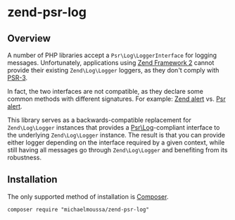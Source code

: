 # zend-psr-log

## Overview

A number of PHP libraries accept a `Psr\Log\LoggerInterface` for logging messages. Unfortunately, applications using
[Zend Framework 2](https://github.com/zendframework/zf2) cannot provide their existing `Zend\Log\Logger` loggers, as
they don't comply with [PSR-3](https://github.com/php-fig/fig-standards/blob/master/accepted/PSR-3-logger-interface.md).

In fact, the two interfaces are not compatible, as they declare some common methods with different
signatures. For example:
[Zend alert](https://github.com/zendframework/zf2/blob/master/library/Zend/Log/LoggerInterface.php#L28) vs.
[Psr alert](https://github.com/php-fig/log/blob/master/Psr/Log/LoggerInterface.php#L41).

This library serves as a backwards-compatible replacement for `Zend\Log\Logger` instances that provides a
[Psr\Log](https://github.com/php-fig/log)-compliant interface to the underlying `Zend\Log\Logger` instance. The
result is that you can provide either logger depending on the interface required by a given context, while still
having all messages go through `Zend\Log\Logger` and benefiting from its robustness.

## Installation

The only supported method of installation is [Composer](https://getcomposer.org/).

`composer require "michaelmoussa/zend-psr-log"`
